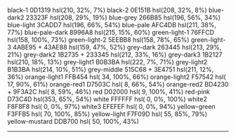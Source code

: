 black-1           0D1319          hsl(210,  32%,   7%)
black-2           0E151B          hsl(208,  32%,   8%)
blue-dark2        23323F          hsl(208,  29%,  19%)
blue-grey         266B85          hsl(196,  56%,  34%)
blue-light        3CADD7          hsl(196,  66%,  54%)
blue-pale         AFC4DB          hsl(211,  38%,  77%)
blue-pale-dark    8996A8          hsl(215,  15%,  60%)
green-light-1     76FFCD          hsl(158,  100%, 73%)
green-light-2     5EEBB8          hsl(158,  78%,  65%)
green-light-3     4ABE95 + 43AE88 hsl(159,  47%,  52%)
grey-dark         263445          hsl(213,  29%,  21%)
grey-dark2        1B2735 + 233345 hsl(212,  33%,  16%)
grey-dark3        1B2127          hsl(210,  18%,  13%)
grey-light1       B0B3BA          hsl(222,   7%,  71%)
grey-light2       B1B3BA          hsl(214,  10%,  51%)
grey-middle       515C68 + 3E4751 hsl(211,  12%,  36%)
orange-light1     FFB454          hsl( 34, 100%,  66%)
orange-light2     F57542          hsl( 17,  90%,  61%)
orange-red1       D7503C          hsl(  8,  66%,  54%)
orange-red2       BD4230 + 9F3A2C hsl(  8,  59%,  46%)
red               D02000          hsl(  9, 100%,  41%)
red-pink          D73C4D          hsl(353,  65%,  54%)
white             FFFFFF          hsl(  0,   0%, 100%)
white2            F8F8F8          hsl(  0,   0%,  97%)
white3            EFEFEF          hsl(  0,   0%,  94%)
yellow-green      F3FFB5          hsl( 70, 100%,  85%)
yellow-light      F7F09D          hsl( 55,  85%,  79%)
yellow-mustard    DDB700          hsl( 50, 100%,  43%)

----